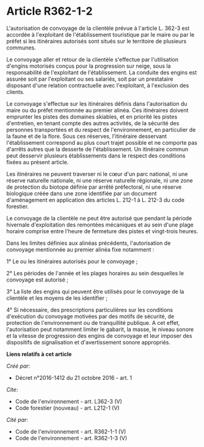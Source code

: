 # Article R362-1-2

L'autorisation de convoyage de la clientèle prévue à l'article L. 362-3 est accordée à l'exploitant de l'établissement
touristique par le maire ou par le préfet si les itinéraires autorisés sont situés sur le territoire de plusieurs communes.

Le convoyage aller et retour de la clientèle s'effectue par l'utilisation d'engins motorisés conçus pour la progression sur
neige, sous la responsabilité de l'exploitant de l'établissement. La conduite des engins est assurée soit par l'exploitant ou
ses salariés, soit par un prestataire disposant d'une relation contractuelle avec l'exploitant, à l'exclusion des clients.

Le convoyage s'effectue sur les itinéraires définis dans l'autorisation du maire ou du préfet mentionnée au premier alinéa.
Ces itinéraires doivent emprunter les pistes des domaines skiables, et en priorité les pistes d'entretien, en tenant compte
des autres activités, de la sécurité des personnes transportées et du respect de l'environnement, en particulier de la faune
et de la flore. Sous ces réserves, l'itinéraire desservant l'établissement correspond au plus court trajet possible et ne
comporte pas d'arrêts autres que la desserte de l'établissement. Un itinéraire commun peut desservir plusieurs établissements
dans le respect des conditions fixées au présent article.

Les itinéraires ne peuvent traverser ni le cœur d'un parc national, ni une réserve naturelle nationale, ni une réserve
naturelle régionale, ni une zone de protection du biotope définie par arrêté préfectoral, ni une réserve biologique créée
dans une zone identifiée par un document d'aménagement en application des articles L. 212-1 à L. 212-3 du code forestier.

Le convoyage de la clientèle ne peut être autorisé que pendant la période hivernale d'exploitation des remontées mécaniques
et au sein d'une plage horaire comprise entre l'heure de fermeture des pistes et vingt-trois heures.

Dans les limites définies aux alinéas précédents, l'autorisation de convoyage mentionnée au premier alinéa fixe notamment :

1° Le ou les itinéraires autorisés pour le convoyage ;

2° Les périodes de l'année et les plages horaires au sein desquelles le convoyage est autorisé ;

3° La liste des engins qui peuvent être utilisés pour le convoyage de la clientèle et les moyens de les identifier ;

4° Si nécessaire, des prescriptions particulières sur les conditions d'exécution du convoyage motivées par des motifs de
sécurité, de protection de l'environnement ou de tranquillité publique. A cet effet, l'autorisation peut notamment limiter le
gabarit, la masse, le niveau sonore et la vitesse de progression des engins de convoyage et leur imposer des dispositifs de
signalisation et d'avertissement sonore appropriés.

**Liens relatifs à cet article**

_Créé par_:

  - Décret n°2016-1412 du 21 octobre 2016 - art. 1

_Cite_:

  - Code de l'environnement - art. L362-3 (V)
  - Code forestier (nouveau) - art. L212-1 (V)

_Cité par_:

  - Code de l'environnement - art. R362-1-1 (V)
  - Code de l'environnement - art. R362-1-3 (V)
